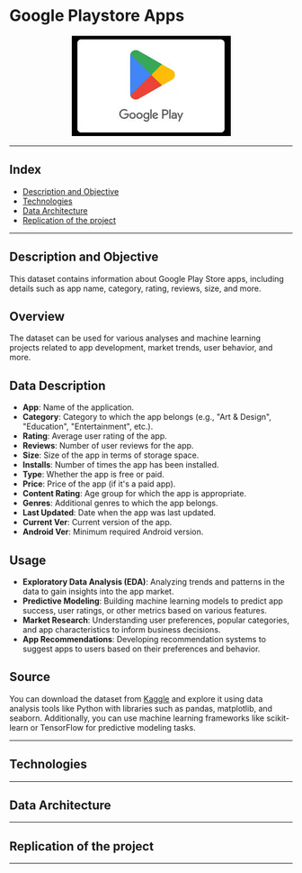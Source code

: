 # Google Playstore Apps

<p align="center">
  <img src="images\playstore.jpg">
</p>

---
## Index

- [Description and Objective](#description-and-objective)
- [Technologies](#technologies)
- [Data Architecture](#data-architecture)
- [Replication of the project](#replication-of-the-project)

---

## Description and Objective

This dataset contains information about Google Play Store apps, including details such as app name, category, rating, reviews, size, and more.

## Overview

The dataset can be used for various analyses and machine learning projects related to app development, market trends, user behavior, and more.

## Data Description

- **App**: Name of the application.
- **Category**: Category to which the app belongs (e.g., "Art & Design", "Education", "Entertainment", etc.).
- **Rating**: Average user rating of the app.
- **Reviews**: Number of user reviews for the app.
- **Size**: Size of the app in terms of storage space.
- **Installs**: Number of times the app has been installed.
- **Type**: Whether the app is free or paid.
- **Price**: Price of the app (if it's a paid app).
- **Content Rating**: Age group for which the app is appropriate.
- **Genres**: Additional genres to which the app belongs.
- **Last Updated**: Date when the app was last updated.
- **Current Ver**: Current version of the app.
- **Android Ver**: Minimum required Android version.

## Usage

- **Exploratory Data Analysis (EDA)**: Analyzing trends and patterns in the data to gain insights into the app market.
- **Predictive Modeling**: Building machine learning models to predict app success, user ratings, or other metrics based on various features.
- **Market Research**: Understanding user preferences, popular categories, and app characteristics to inform business decisions.
- **App Recommendations**: Developing recommendation systems to suggest apps to users based on their preferences and behavior.

## Source

You can download the dataset from [Kaggle](https://www.kaggle.com/datasets/gauthamp10/google-playstore-apps) and explore it using data analysis tools like Python with libraries such as pandas, matplotlib, and seaborn. Additionally, you can use machine learning frameworks like scikit-learn or TensorFlow for predictive modeling tasks.

---

## Technologies

---

## Data Architecture

---

## Replication of the project

---
